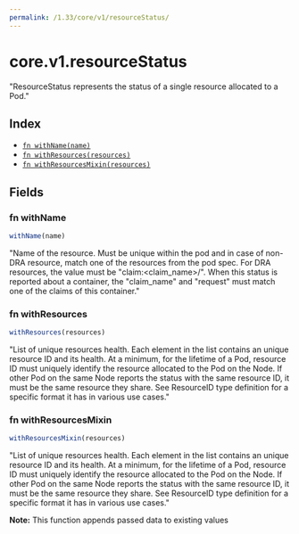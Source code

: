 ```yaml
---
permalink: /1.33/core/v1/resourceStatus/
---
```


# core.v1.resourceStatus

"ResourceStatus represents the status of a single resource allocated to a Pod."

## Index

* [`fn withName(name)`](#fn-withname)
* [`fn withResources(resources)`](#fn-withresources)
* [`fn withResourcesMixin(resources)`](#fn-withresourcesmixin)

## Fields

### fn withName

```ts
withName(name)
```

"Name of the resource. Must be unique within the pod and in case of non-DRA resource, match one of the resources from the pod spec. For DRA resources, the value must be \"claim:<claim_name>/<request>\". When this status is reported about a container, the \"claim_name\" and \"request\" must match one of the claims of this container."

### fn withResources

```ts
withResources(resources)
```

"List of unique resources health. Each element in the list contains an unique resource ID and its health. At a minimum, for the lifetime of a Pod, resource ID must uniquely identify the resource allocated to the Pod on the Node. If other Pod on the same Node reports the status with the same resource ID, it must be the same resource they share. See ResourceID type definition for a specific format it has in various use cases."

### fn withResourcesMixin

```ts
withResourcesMixin(resources)
```

"List of unique resources health. Each element in the list contains an unique resource ID and its health. At a minimum, for the lifetime of a Pod, resource ID must uniquely identify the resource allocated to the Pod on the Node. If other Pod on the same Node reports the status with the same resource ID, it must be the same resource they share. See ResourceID type definition for a specific format it has in various use cases."

**Note:** This function appends passed data to existing values